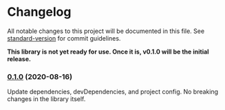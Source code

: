 # Changelog

All notable changes to this project will be documented in this file. See [standard-version](https://github.com/conventional-changelog/standard-version) for commit guidelines.

**This library is not yet ready for use. Once it is, v0.1.0 will be the initial release.**

### [0.1.0](https://github.com/spautz/react-hibernate/compare/v0.0.4...v0.1.0) (2020-08-16)

Update dependencies, devDependencies, and project config. No breaking changes in the library itself.
